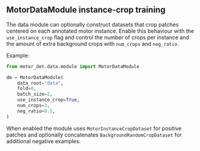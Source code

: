 
## MotorDataModule instance-crop training

The data module can optionally construct datasets that crop patches
centered on each annotated motor instance. Enable this behaviour with the
`use_instance_crop` flag and control the number of crops per instance and
the amount of extra background crops with `num_crops` and `neg_ratio`.

Example:

```python
from motor_det.data.module import MotorDataModule

dm = MotorDataModule(
    data_root="data",
    fold=0,
    batch_size=2,
    use_instance_crop=True,
    num_crops=3,
    neg_ratio=0.5,
)
```

When enabled the module uses `MotorInstanceCropDataset` for positive
patches and optionally concatenates `BackgroundRandomCropDataset` for
additional negative examples.
